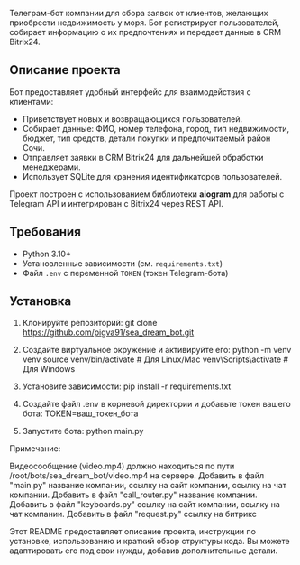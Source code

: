 Телеграм-бот компании для сбора заявок от клиентов, желающих приобрести недвижимость у моря.
Бот регистрирует пользователей, собирает информацию о их предпочтениях и передает данные в CRM Bitrix24.

## Описание проекта

Бот предоставляет удобный интерфейс для взаимодействия с клиентами:
- Приветствует новых и возвращающихся пользователей.
- Собирает данные: ФИО, номер телефона, город, тип недвижимости, бюджет, тип средств, детали покупки и предпочитаемый
 район Сочи.
- Отправляет заявки в CRM Bitrix24 для дальнейшей обработки менеджерами.
- Использует SQLite для хранения идентификаторов пользователей.

Проект построен с использованием библиотеки **aiogram** для работы с Telegram API и интегрирован с Bitrix24 через REST API.

## Требования

- Python 3.10+
- Установленные зависимости (см. `requirements.txt`)
- Файл `.env` с переменной `TOKEN` (токен Telegram-бота)

## Установка

1. Клонируйте репозиторий:
    git clone https://github.com/pigva91/sea_dream_bot.git

2. Создайте виртуальное окружение и активируйте его:
    python -m venv venv
    source venv/bin/activate  # Для Linux/Mac
    venv\Scripts\activate     # Для Windows

3. Установите зависимости:
    pip install -r requirements.txt

4. Создайте файл .env в корневой директории и добавьте токен вашего бота:
    TOKEN=ваш_токен_бота

5. Запустите бота:
    python main.py

Примечаниe:


Видеосообщение (video.mp4) должно находиться по пути /root/bots/sea_dream_bot/video.mp4 на сервере.
Добавить в файл "main.py" название компании, ссылку на сайт компании, ссылку на чат компании.
Добавить в файл "call_router.py" название компании.
Добавить в файл "keyboards.py" ссылку на сайт компании, ссылку на чат компании.
Добавить в файл "request.py" ссылку на битрикс

Этот README предоставляет описание проекта, инструкции по установке, использованию и краткий обзор структуры
кода. Вы можете адаптировать его под свои нужды, добавив дополнительные детали.
